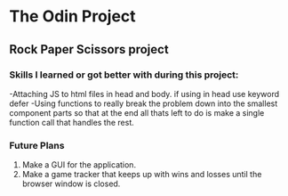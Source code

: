 # The Odin Project

## Rock Paper Scissors project

### Skills I learned or got better with during this project:

-Attaching JS to html files in head and body. if using in head use keyword defer
-Using functions to really break the problem down into the smallest component parts so that at the end all thats left to do is make a single function call that handles the rest.

### Future Plans

1. Make a GUI for the application.
2. Make a game tracker that keeps up with wins and losses until the browser window is closed.
